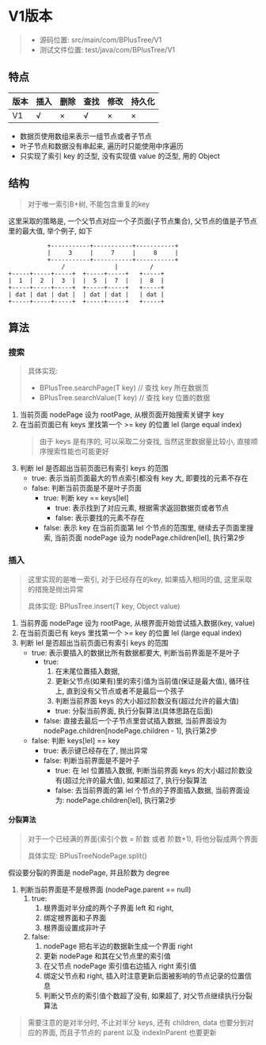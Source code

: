 # V1版本 
> - 源码位置: src/main/com/BPlusTree/V1
> - 测试文件位置: test/java/com/BPlusTree/V1

## 特点
| 版本  | 插入  | 删除  | 查找  | 修改  | 持久化 |
| --- | --- | --- | --- | --- |-----|
| V1  | √   | ×   | √   | ×   | ×   |

- 数据页使用数组来表示一组节点或者子节点
- 叶子节点和数据没有串起来, 遍历时只能使用中序遍历
- 只实现了索引 key 的泛型, 没有实现值 value 的泛型, 用的 Object

## 结构
> 对于唯一索引B+树, 不能包含重复的key

这里采取的策略是, 一个父节点对应一个子页面(子节点集合), 父节点的值是子节点里的最大值, 举个例子, 如下

```text
           +-----------+-----------+-----------+
           |     3     |     7     |     8     |
           +-----------+-----------+-----------+
               /              |         /
+-----+-----+-----+  +-----+-----+   +-----+
|  1  |  2  |  3  |  |  5  |  7  |   |  8  |
+-----+-----+-----+  +-----+-----+   +-----+
| dat | dat | dat |  | dat | dat |   | dat |
+-----+-----+-----+  +-----+-----+   +-----+
```

## 算法

### 搜索
> 具体实现:
> - BPlusTree.searchPage(T key) // 查找 key 所在数据页
> - BPlusTree.searchValue(T key) // 查找 key 位置的数据

1. 当前页面 nodePage 设为 rootPage, 从根页面开始搜索关键字 key
2. 在当前页面已有 keys 里找第一个 >= key 的位置 leI (large equal index)
    > 由于 keys 是有序的, 可以采取二分查找, 当然这里数据量比较小, 直接顺序搜索性能也可能更好
3. 判断 leI 是否超出当前页面已有索引 keys 的范围
   - true: 表示当前页面最大的节点索引都没有 key 大, 即要找的元素不存在
   - false: 判断当前页面是不是叶子页面
     - true: 判断 key == keys[leI]
        - true: 表示找到了对应元素, 根据需求返回数据页或者节点
        - false: 表示要找的元素不存在
     - false: 表示 key 在当前页面第 leI 个节点的范围里, 继续去子页面里搜索, 当前页面 nodePage 设为 nodePage.children[leI], 执行第2步

### 插入
> 这里实现的是唯一索引, 对于已经存在的key, 如果插入相同的值, 这里采取的措施是抛出异常
> 
> 具体实现: BPlusTree.insert(T key, Object value)

1. 当前界面 nodePage 设为 rootPage, 从根界面开始尝试插入数据(key, value)
2. 在当前页面已有 keys 里找第一个 >= key 的位置 leI (large equal index)
3. 判断 leI 是否超出当前页面已有索引 keys 的范围
   - true: 表示要插入的数据比所有数据都要大, 判断当前界面是不是叶子
     - true: 
       1. 在末尾位置插入数据,
       2. 更新父节点(如果有)里的索引值为当前值(保证是最大值), 循环往上, 直到没有父节点或者不是最后一个孩子
       3. 判断当前界面 keys 的大小超过阶数没有(超过允许的最大值)
         - true: 分裂当前界面, 执行分裂算法(具体思路在后面)
     - false: 直接去最后一个子节点里尝试插入数据, 当前界面设为 nodePage.children[nodePage.children - 1], 执行第2步
   - false: 判断 keys[leI] == key
     - true: 表示键已经存在了, 抛出异常
     - false: 判断当前界面是不是叶子
       - true: 在 leI 位置插入数据, 判断当前界面 keys 的大小超过阶数没有(超过允许的最大值), 如果超过了, 执行分裂算法
       - false: 去当前界面的第 leI 个节点的子界面插入数据, 当前界面设为: nodePage.children[leI], 执行第2步

#### 分裂算法
> 对于一个已经满的界面(索引个数 = 阶数 或者 阶数+1), 将他分裂成两个界面
> 
> 具体实现: BPlusTreeNodePage.split()

假设要分裂的界面是 nodePage, 并且阶数为 degree
1. 判断当前界面是不是根界面 (nodePage.parent == null)
   1. true: 
      1. 根界面对半分成的两个子界面 left 和 right, 
      2. 绑定根界面和子界面
      3. 根界面设置成非叶子
   2. false: 
      1. nodePage 把右半边的数据新生成一个界面 right
      2. 更新 nodePage 和其在父节点里的索引值
      3. 在父节点 nodePage 索引值右边插入 right 索引值
      4. 绑定父节点和 right, 插入时注意更新后面被影响的节点记录的位置信息
      5. 判断父节点的索引值个数超了没有, 如果超了, 对父节点继续执行分裂算法
> 需要注意的是对半分时, 不止对半分 keys, 还有 children, data 也要分到对应的界面, 而且子节点的 parent 以及 indexInParent 也要更新